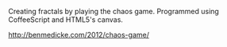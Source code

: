 Creating fractals by playing the chaos game. Programmed using CoffeeScript and HTML5's canvas.

http://benmedicke.com/2012/chaos-game/
